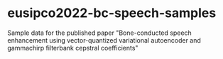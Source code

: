 # eusipco2022-bc-speech-samples
Sample data for the published paper "Bone-conducted speech enhancement using vector-quantized variational autoencoder and gammachirp filterbank cepstral coefficients"
